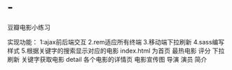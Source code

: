 # -
豆瓣电影小练习

实现功能：
  1:ajax前后端交互
  2.rem适应所有终端
  3.移动端下拉刷新
  4.sass编写样式
  5.根据关键字的搜索显示对应的电影
index.html 为首页
  最热电影
  评分
  下拉刷新
  关键字获取电影
detail 各个电影的详情页
  电影宣传图
  导演
  演员
  简介

